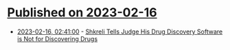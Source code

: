 # [Published on 2023-02-16](index.md)

* [2023-02-16, 02:41:00](https://soylentnews.org/article.pl?sid=23/02/15/122248&from=rss) - [Shkreli Tells Judge His Drug Discovery Software is Not for Discovering Drugs](https://soylentnews.org/article.pl?sid=23/02/15/122248&from=rss)
